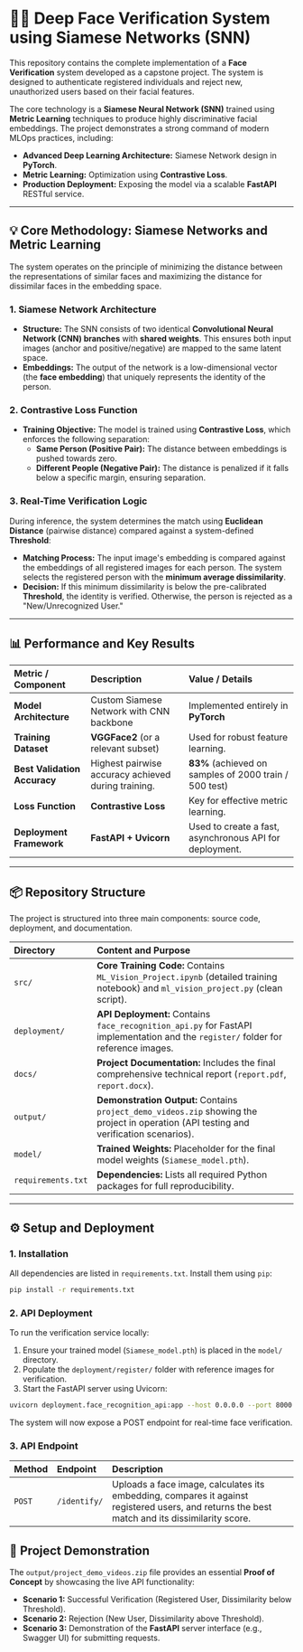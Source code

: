 # 👨‍💻 Deep Face Verification System using Siamese Networks (SNN)

This repository contains the complete implementation of a **Face Verification** system developed as a capstone project. The system is designed to authenticate registered individuals and reject new, unauthorized users based on their facial features.

The core technology is a **Siamese Neural Network (SNN)** trained using **Metric Learning** techniques to produce highly discriminative facial embeddings. The project demonstrates a strong command of modern MLOps practices, including:

  * **Advanced Deep Learning Architecture:** Siamese Network design in **PyTorch**.
  * **Metric Learning:** Optimization using **Contrastive Loss**.
  * **Production Deployment:** Exposing the model via a scalable **FastAPI** RESTful service.

-----

## 💡 Core Methodology: Siamese Networks and Metric Learning

The system operates on the principle of minimizing the distance between the representations of similar faces and maximizing the distance for dissimilar faces in the embedding space.

### 1\. Siamese Network Architecture

  * **Structure:** The SNN consists of two identical **Convolutional Neural Network (CNN) branches** with **shared weights**. This ensures both input images (anchor and positive/negative) are mapped to the same latent space.
  * **Embeddings:** The output of the network is a low-dimensional vector (the **face embedding**) that uniquely represents the identity of the person.

### 2\. Contrastive Loss Function

  * **Training Objective:** The model is trained using **Contrastive Loss**, which enforces the following separation:
      * **Same Person (Positive Pair):** The distance between embeddings is pushed towards zero.
      * **Different People (Negative Pair):** The distance is penalized if it falls below a specific margin, ensuring separation.

### 3\. Real-Time Verification Logic

During inference, the system determines the match using **Euclidean Distance** (pairwise distance) compared against a system-defined **Threshold**:

  * **Matching Process:** The input image's embedding is compared against the embeddings of all registered images for each person. The system selects the registered person with the **minimum average dissimilarity**.
  * **Decision:** If this minimum dissimilarity is below the pre-calibrated **Threshold**, the identity is verified. Otherwise, the person is rejected as a "New/Unrecognized User."

-----

## 📊 Performance and Key Results

| Metric / Component | Description | Value / Details |
| :--- | :--- | :--- |
| **Model Architecture** | Custom Siamese Network with CNN backbone | Implemented entirely in **PyTorch** |
| **Training Dataset** | **VGGFace2** (or a relevant subset) | Used for robust feature learning. |
| **Best Validation Accuracy** | Highest pairwise accuracy achieved during training. | $\mathbf{83\%}$ (achieved on samples of 2000 train / 500 test) |
| **Loss Function** | **Contrastive Loss** | Key for effective metric learning. |
| **Deployment Framework** | **FastAPI + Uvicorn** | Used to create a fast, asynchronous API for deployment. |

-----

## 📦 Repository Structure

The project is structured into three main components: source code, deployment, and documentation.

| Directory | Content and Purpose |
| :--- | :--- |
| `src/` | **Core Training Code:** Contains `ML_Vision_Project.ipynb` (detailed training notebook) and `ml_vision_project.py` (clean script). |
| `deployment/` | **API Deployment:** Contains `face_recognition_api.py` for FastAPI implementation and the `register/` folder for reference images. |
| `docs/` | **Project Documentation:** Includes the final comprehensive technical report (`report.pdf`, `report.docx`). |
| `output/` | **Demonstration Output:** Contains `project_demo_videos.zip` showing the project in operation (API testing and verification scenarios). |
| `model/` | **Trained Weights:** Placeholder for the final model weights (`Siamese_model.pth`). |
| `requirements.txt` | **Dependencies:** Lists all required Python packages for full reproducibility. |

-----

## ⚙️ Setup and Deployment

### 1\. Installation

All dependencies are listed in `requirements.txt`. Install them using `pip`:

```bash
pip install -r requirements.txt
```

### 2\. API Deployment

To run the verification service locally:

1.  Ensure your trained model (`Siamese_model.pth`) is placed in the `model/` directory.
2.  Populate the `deployment/register/` folder with reference images for verification.
3.  Start the FastAPI server using Uvicorn:

<!-- end list -->

```bash
uvicorn deployment.face_recognition_api:app --host 0.0.0.0 --port 8000
```

The system will now expose a POST endpoint for real-time face verification.

### 3\. API Endpoint

| Method | Endpoint | Description |
| :--- | :--- | :--- |
| `POST` | `/identify/` | Uploads a face image, calculates its embedding, compares it against registered users, and returns the best match and its dissimilarity score. |

## 🎥 Project Demonstration

The `output/project_demo_videos.zip` file provides an essential **Proof of Concept** by showcasing the live API functionality:

  * **Scenario 1:** Successful Verification (Registered User, Dissimilarity below Threshold).
  * **Scenario 2:** Rejection (New User, Dissimilarity above Threshold).
  * **Scenario 3:** Demonstration of the **FastAPI** server interface (e.g., Swagger UI) for submitting requests.